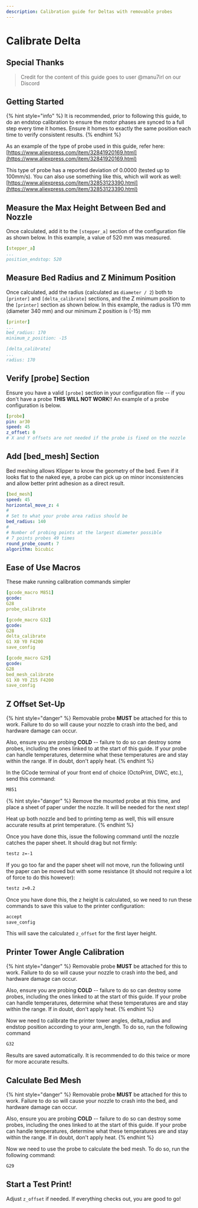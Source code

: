 ```yaml
---
description: Calibration guide for Deltas with removable probes
---
```


# Calibrate Delta

## Special Thanks

> Credit for the content of this guide goes to user @manu7irl on our Discord

## Getting Started

{% hint style="info" %}
It is recommended, prior to following this guide, to do an endstop calibration to ensure the motor phases are synced to a full step every time it homes. Ensure it homes to exactly the same position each time to verify consistent results.
{% endhint %}

As an example of the type of probe used in this guide, refer here:  
[https://www.aliexpress.com/item/32841920169.html](https://www.aliexpress.com/item/32841920169.html)  
  
This type of probe has a reported deviation of 0.0000 \(tested up to 100mm/s\). You can also use something like this, which will work as well:  
[https://www.aliexpress.com/item/32853123390.html](https://www.aliexpress.com/item/32853123390.html)

## Measure the Max Height Between Bed and Nozzle

Once calculated, add it to the `[stepper_a]` section of the configuration file as shown below. In this example, a value of 520 mm was measured.

```yaml
[stepper_a]
...
position_endstop: 520
```

## Measure Bed Radius and Z Minimum Position

Once calculated, add the radius \(calculated as `diameter / 2`\) both to `[printer]` and `[delta_calibrate]` sections, and the Z minimum position to the `[printer]` section as shown below. In this example, the radius is 170 mm \(diameter 340 mm\) and our minimum Z position is \(-15\) mm

```yaml
[printer]
...
bed_radius: 170
minimum_z_position: -15

[delta_calibrate]
...
radius: 170
```

## Verify \[probe\] Section

Ensure you have a valid `[probe]` section in your configuration file -- if you don't have a probe **THIS WILL NOT WORK**!! An example of a probe configuration is below.

```yaml
[probe]
pin: ar30
speed: 45
z_offset: 0
# X and Y offsets are not needed if the probe is fixed on the nozzle
```

## Add \[bed\_mesh\] Section

Bed meshing allows Klipper to know the geometry of the bed. Even if it looks flat to the naked eye, a probe can pick up on minor inconsistencies and allow better print adhesion as a direct result.

```yaml
[bed_mesh]
speed: 45
horizontal_move_z: 4
#
# Set to what your probe area radius should be
bed_radius: 140
#
# Number of probing points at the largest diameter possible
# 7 points probes 49 times
round_probe_count: 7
algorithm: bicubic
```

## Ease of Use Macros

These make running calibration commands simpler

```yaml
[gcode_macro M851]
gcode:
G28
probe_calibrate

[gcode_macro G32]
gcode:
G28
delta_calibrate
G1 X0 Y0 F4200
save_config

[gcode_macro G29]
gcode:
G28
bed_mesh_calibrate
G1 X0 Y0 Z15 F4200
save_config
```

## Z Offset Set-Up

{% hint style="danger" %}
Removable probe **MUST** be attached for this to work. Failure to do so will cause your nozzle to crash into the bed, and hardware damage can occur.  
  
Also, ensure you are probing **COLD** -- failure to do so can destroy some probes, including the ones linked to at the start of this guide. If your probe can handle temperatures, determine what these temperatures are and stay within the range. If in doubt, don't apply heat.
{% endhint %}

In the GCode terminal of your front end of choice \(OctoPrint, DWC, etc.\), send this command:

```bash
M851
```

{% hint style="danger" %}
Remove the mounted probe at this time, and place a sheet of paper under the nozzle. It will be needed for the next step!  
  
Heat up both nozzle and bed to printing temp as well, this will ensure accurate results at print temperature.
{% endhint %}

Once you have done this, issue the following command until the nozzle catches the paper sheet. It should drag but not firmly:

```bash
testz z=-1
```

If you go too far and the paper sheet will not move, run the following until the paper can be moved but with some resistance \(it should not require a lot of force to do this however\):

```bash
testz z=0.2
```

Once you have done this, the z height is calculated, so we need to run these commands to save this value to the printer configuration:

```bash
accept
save_config
```

This will save the calculated `z_offset` for the first layer height.

## Printer Tower Angle Calibration

{% hint style="danger" %}
Removable probe **MUST** be attached for this to work. Failure to do so will cause your nozzle to crash into the bed, and hardware damage can occur.

Also, ensure you are probing **COLD** -- failure to do so can destroy some probes, including the ones linked to at the start of this guide. If your probe can handle temperatures, determine what these temperatures are and stay within the range. If in doubt, don't apply heat.
{% endhint %}

Now we need to calibrate the printer tower angles, delta\_radius and endstop position according to your arm\_length. To do so, run the following command

```bash
G32
```

Results are saved automatically. It is recommended to do this twice or more for more accurate results.

## Calculate Bed Mesh

{% hint style="danger" %}
Removable probe **MUST** be attached for this to work. Failure to do so will cause your nozzle to crash into the bed, and hardware damage can occur.  
  
Also, ensure you are probing **COLD** -- failure to do so can destroy some probes, including the ones linked to at the start of this guide. If your probe can handle temperatures, determine what these temperatures are and stay within the range. If in doubt, don't apply heat.
{% endhint %}

Now we need to use the probe to calculate the bed mesh. To do so, run the following command:

```bash
G29
```

## Start a Test Print!

Adjust `z_offset` if needed. If everything checks out, you are good to go!

